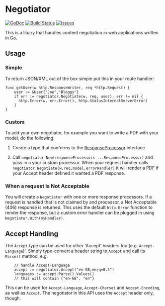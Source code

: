# Negotiator 

[![GoDoc](https://img.shields.io/badge/api-Godoc-blue.svg)](http://pkg.go.dev/github.com/rickb777/negotiator)
[![Build Status](https://travis-ci.org/rickb777/negotiator.svg?branch=master)](https://travis-ci.org/rickb777/negotiator/builds)
[![Issues](https://img.shields.io/github/issues/rickb777/negotiator.svg)](https://github.com/rickb777/negotiator/issues)

This is a libary that handles content negotiation in web applications written in Go.

## Usage

### Simple
To return JSON/XML out of the box simple put this in your route handler:
```
func getUser(w http.ResponseWriter, req *http.Request) {
    user := &User{"Joe","Bloggs"}
    if err := negotiator.Negotiate(w, req, user); err != nil {
      http.Error(w, err.Error(), http.StatusInternalServerError)
    }
}
```

### Custom

To add your own negotiator, for example you want to write a PDF with your model, do the following:

1) Create a type that conforms to the [ResponseProcessor](https://github.com/rickb777/negotiator/blob/master/responseprocessor.go) interface

2) Call `negotiator.New(responseProcessors ...ResponseProcessor)` and pass in a your custom processor. When your request handler calls `negotiator.Negotiate(w,req,model,errorHandler)` it will render a PDF if your Accept header defined it wanted a PDF response.

### When a request is Not Acceptable

You will create a `Negotiator` with one or more response processors. If a request is handled that is not claimed by and processor, a Not Acceptable (406) response is returned. This uses the default `http.Error` function to render the response, but a custom error handler can be plugged in using `Negotiator.With(myHandler)`.

## Accept Handling

The `Accept` type can be used for other 'Accept' headers too (e.g. `Accept-Language`)'. Simply type-convert a header string to `Accept` and call its `Parse()` method, e.g.

```
    // handle Accept-Language
    accept := negotiator.Accept("en-GB,en;q=0.5")
    languages := accept.Parse().Values()
    // this will contain {"en-GB", "en"}
```

This can be used for `Accept-Language`, `Accept-Charset` and `Accept-Encoding`, as well as `Accept`. The negotiator in this API uses the `Accept` header only, though.
